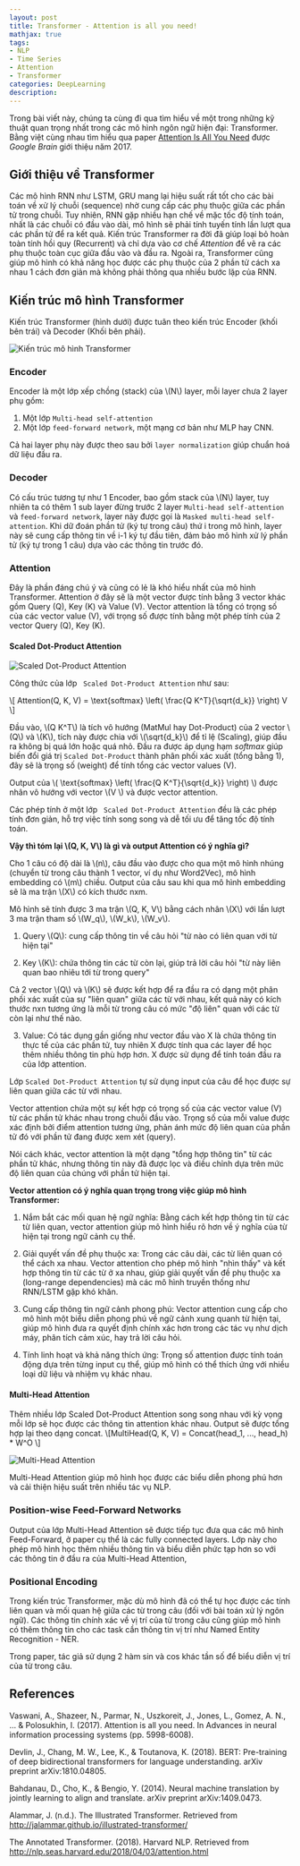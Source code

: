 ```yaml
---
layout: post
title: Transformer - Attention is all you need!
mathjax: true
tags:
- NLP
- Time Series
- Attention
- Transformer
categories: DeepLearning
description: 
---
```

Trong bài viết này, chúng ta cùng đi qua tìm hiểu về một trong những kỹ thuật quan trọng nhất trong các mô hình ngôn ngữ hiện đại: Transformer. Bằng việt cùng nhau tìm hiểu qua paper [Attention Is All You Need](https://arxiv.org/abs/1706.03762) được *Google Brain* giới thiệu năm 2017.

## Giới thiệu về Transformer

Các mô hình RNN như LSTM, GRU mang lại hiệu suất rất tốt cho các bài toán về xử lý chuỗi (sequence) nhờ cung cấp các phụ thuộc giữa các phần tử trong chuỗi. Tuy nhiên, RNN gặp nhiều hạn chế về mặc tốc độ tính toán, nhất là các chuỗi có đầu vào dài, mô hình sẽ phải tính tuyến tính lần lượt qua các phần tử để ra kết quả. Kiến trúc Transformer ra đời đã giúp  loại bỏ hoàn toàn tính hồi quy (Recurrent) và chỉ dựa vào cơ chế _Attention_ để vẽ ra các phụ thuộc toàn cục giữa đầu vào và đầu ra. Ngoài ra, Transformer cũng giúp mô hình có khả năng học được các phụ thuộc của 2 phần tử cách xa nhau 1 cách đơn giản mà không phải thông qua nhiều bước lặp của RNN.

## Kiến trúc mô hình Transformer 

Kiến trúc Transformer (hình dưới) được tuân theo kiến trúc Encoder (khối bên trái) và Decoder (Khối bên phải).

![Kiến trúc mô hình Transformer](/MLDL/assets/img/transformer_1.png)

### Encoder

Encoder là một lớp xếp chồng (stack) của \\(N\\) layer, mỗi layer chưa 2 layer phụ gồm:
1. Một lớp `Multi-head self-attention`
2. Một lớp `feed-forward network`, một mạng cơ bản như MLP hay CNN.

Cả hai layer phụ này được theo sau bởi `layer normalization` giúp chuẩn hoá dữ liệu đầu ra.

### Decoder

Có cấu trúc tương tự như 1 Encoder, bao gồm stack của \\(N\\) layer, tuy nhiên ta có thêm 1 sub layer đừng trước 2 layer `Multi-head self-attention` và `feed-forward network`, layer này được gọi là `Masked multi-head self-attention`. Khi dữ đoán phần tử (ký tự trong câu) thứ i trong mô hình, layer này sẽ cung cấp thông tin về i-1 ký tự đầu tiên, đảm bảo mô hình xử lý phần tử (ký tự trong 1 câu) dựa vào các thông tin trước đó.


### Attention

Đây là phần đáng chú ý và cũng có lẻ là khó hiểu nhất của mô hình Transformer. Attention ở đây sẽ là một vector được tính bằng 3 vector khác gồm Query (Q), Key (K) và Value (V). Vector attention là tổng có trọng số của các vector value (V), với trọng số được tính bằng một phép tính của 2 vector Query (Q), Key (K).


####  Scaled Dot-Product Attention

![ Scaled Dot-Product Attention](/MLDL/assets/img/transformer_2.png)

Công thức của lớp ` Scaled Dot-Product Attention` như sau:

\\[
Attention(Q, K, V) = \text{softmax} \left( \frac{Q K^T}{\sqrt{d_k}} \right) V
\\]

Đầu vào, \\(Q K^T\\) là tích vô hướng (MatMul hay Dot-Product) của 2 vector \\(Q\\) và \\(K\\), tích này được chia với \\(\sqrt{d_k}\\) để tỉ lệ (Scaling), giúp đầu ra không bị quá lớn hoặc quá nhỏ. Đầu ra được áp dụng hạm _softmax_ giúp biến đổi giá trị  `Scaled Dot-Product` thành phân phối xác xuất (tổng bằng 1), đây sẽ là trọng số (weight) để tính tổng các vector values (V).

Output của \\( \text{softmax} \left( \frac{Q K^T}{\sqrt{d_k}} \right) \\) được nhân vô hướng với vector \\(V \\) và được vector attention.

Các phép tính ở một lớp ` Scaled Dot-Product Attention` đều là các phép tính đơn giản, hỗ trợ việc tính song song và dễ tối ưu để tăng tốc độ tính toán.

**Vậy thì tóm lại \\(Q, K, V\\) là gì và output Attention có ý nghĩa gì?**

Cho 1 câu có độ dài là  \\(n\\), câu đầu vào được cho qua một mô hình nhúng (chuyển từ trong câu thành 1 vector, ví dụ như Word2Vec), mô hình embedding có \\(m\\) chiều. 
Output của câu sau khi qua mô hình embedding sẽ là ma trận \\(X\\) có kích thước nxm.

Mô hình sẽ tính được 3 ma trận \\(Q, K, V\\) bằng cách nhân \\(X\\) với lần lượt 3 ma trận tham số \\(W_q\\), \\(W_k\\), \\(W_v\\).


1. Query \\(Q\\): cung cấp thông tin về câu hỏi "từ nào có liên quan với từ hiện tại"

2. Key \\(K\\): chứa thông tin các từ còn lại, giúp trả lời câu hỏi "từ này liên quan bao nhiêu tới từ trong query"

Cả 2 vector \\(Q\\) và \\(K\\) sẽ được kết hợp để ra đầu ra có dạng một phân phối xác xuất của sự "liên quan" giữa các từ với nhau, kết quả này có kích thước nxn tương ứng là mỗi từ trong câu có mức "độ liên" quan với các từ còn lại như thế nào.

3. Value: Có tác dụng gần giống như vector đầu vào X là chứa thông tin thực tế của các phần tử, tuy nhiên X được tính qua các layer để học thêm nhiều thông tin phù hợp hơn. X được sử dụng để tính toán đầu ra của lớp attention.

Lớp `Scaled Dot-Product Attention` tự sử dụng input của câu để học được sự liên quan giữa các từ với nhau.

Vector attention chứa một sự kết hợp có trọng số của các vector value (V) từ các phần tử khác nhau trong chuỗi đầu vào. Trọng số của mỗi value được xác định bởi điểm attention tương ứng, phản ánh mức độ liên quan của phần tử đó với phần tử đang được xem xét (query).

Nói cách khác, vector attention là một dạng "tổng hợp thông tin" từ các phần tử khác, nhưng thông tin này đã được lọc và điều chỉnh dựa trên mức độ liên quan của chúng với phần tử hiện tại.

**Vector attention có ý nghĩa quan trọng trong việc giúp mô hình Transformer:**

1. Nắm bắt các mối quan hệ ngữ nghĩa: Bằng cách kết hợp thông tin từ các từ liên quan, vector attention giúp mô hình hiểu rõ hơn về ý nghĩa của từ hiện tại trong ngữ cảnh cụ thể.

2. Giải quyết vấn đề phụ thuộc xa: Trong các câu dài, các từ liên quan có thể cách xa nhau. Vector attention cho phép mô hình "nhìn thấy" và kết hợp thông tin từ các từ ở xa nhau, giúp giải quyết vấn đề phụ thuộc xa (long-range dependencies) mà các mô hình truyền thống như RNN/LSTM gặp khó khăn.

3. Cung cấp thông tin ngữ cảnh phong phú: Vector attention cung cấp cho mô hình một biểu diễn phong phú về ngữ cảnh xung quanh từ hiện tại, giúp mô hình đưa ra quyết định chính xác hơn trong các tác vụ như dịch máy, phân tích cảm xúc, hay trả lời câu hỏi.

4. Tính linh hoạt và khả năng thích ứng: Trọng số attention được tính toán động dựa trên từng input cụ thể, giúp mô hình có thể thích ứng với nhiều loại dữ liệu và nhiệm vụ khác nhau.


#### Multi-Head Attention
Thêm nhiều lớp Scaled Dot-Product Attention song song nhau với kỳ vọng mỗi lớp sẽ học được các thông tin attention khác nhau. Output sẽ được tổng hợp lại theo dạng concat.
\\[MultiHead(Q, K, V) = Concat(head_1, ..., head_h) * W^O \\]

![Multi-Head Attention](/MLDL/assets/img/transformer_3.png)

Multi-Head Attention giúp mô hình học được các biểu diễn phong phú hơn và cải thiện hiệu suất trên nhiều tác vụ NLP.

### Position-wise Feed-Forward Networks

Output của lớp Multi-Head Attention sẽ được tiếp tục đưa qua các mô hình Feed-Forward, ở paper cụ thể là các fully connected layers.
Lớp này cho phép mô hình học thêm nhiều thông tin và biểu diễn phức tạp hơn so với các thông tin ở đầu ra của Multi-Head Attention, 

### Positional Encoding

Trong kiến trúc Transformer, mặc dù mô hình đã có thể tự học được các tính liên quan và mối quan hệ giữa các từ trong câu (đối với bài toán xử lý ngôn ngữ). Các thông tin chính xác về vị trí của từ trong câu cũng giúp mô hình có thêm thông tin cho các task cần thông tin vị trí như Named Entity Recognition - NER.

Trong paper, tác giả sử dụng 2 hàm sin và cos khác tần số để biểu diễn vị trí của từ trong câu.

## References
Vaswani, A., Shazeer, N., Parmar, N., Uszkoreit, J., Jones, L., Gomez, A. N., ... & Polosukhin, I. (2017). Attention is all you need. In Advances in neural information processing systems (pp. 5998-6008).

Devlin, J., Chang, M. W., Lee, K., & Toutanova, K. (2018). BERT: Pre-training of deep bidirectional transformers for language understanding. arXiv preprint arXiv:1810.04805.

Bahdanau, D., Cho, K., & Bengio, Y. (2014). Neural machine translation by jointly learning to align and translate. arXiv preprint arXiv:1409.0473.

Alammar, J. (n.d.). The Illustrated Transformer. Retrieved from http://jalammar.github.io/illustrated-transformer/

The Annotated Transformer. (2018). Harvard NLP. Retrieved from http://nlp.seas.harvard.edu/2018/04/03/attention.html